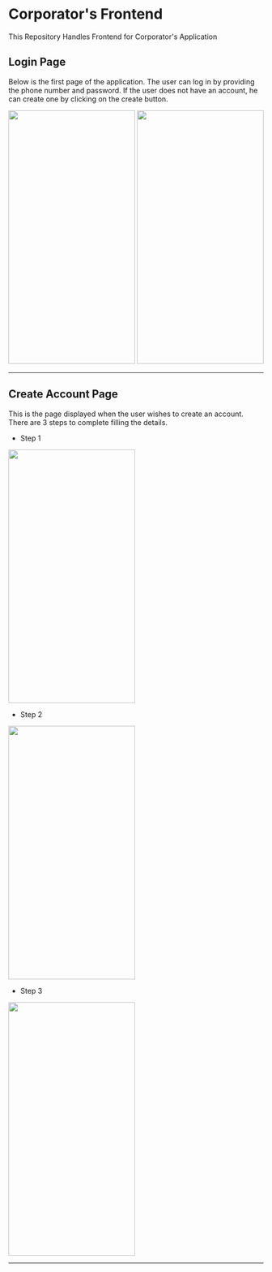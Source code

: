 # Corporator's Frontend
This Repository Handles Frontend for Corporator's Application

## Login Page
<p>Below is the first page of the application. The user can log in by providing the phone number and password. If the user does not have an account, he can create one by clicking on the create button.</p>

<img src="https://user-images.githubusercontent.com/73482596/113662018-df5b6f80-96c4-11eb-831e-d19e7ab8b838.png" width="250" height="500">

<img src="https://user-images.githubusercontent.com/73482596/113662018-df5b6f80-96c4-11eb-831e-d19e7ab8b838.png" width="250" height="500">

---

## Create Account Page
<p>This is the page displayed when the user wishes to create an account. There are 3 steps to complete filling the details.</p>

* Step 1

<img src="https://user-images.githubusercontent.com/73482596/113662648-24cc6c80-96c6-11eb-947a-307bcbccbfac.jpeg" width="250" height="500">

* Step 2

<img src="https://user-images.githubusercontent.com/73482596/113662977-c81d8180-96c6-11eb-9004-47f07308a068.jpeg" width="250" height="500">

* Step 3

<img src="https://user-images.githubusercontent.com/73482596/113663493-c1dbd500-96c7-11eb-8f0b-68759c63ae9e.jpeg" width="250" height="500">

---

